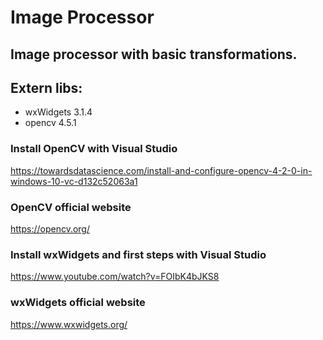 # Image Processor
## Image processor with basic transformations.

## Extern libs:
- wxWidgets 3.1.4
- opencv 4.5.1

### Install OpenCV with Visual Studio
https://towardsdatascience.com/install-and-configure-opencv-4-2-0-in-windows-10-vc-d132c52063a1

### OpenCV official website
https://opencv.org/

### Install wxWidgets and first steps with Visual Studio
https://www.youtube.com/watch?v=FOIbK4bJKS8

### wxWidgets official website
https://www.wxwidgets.org/
